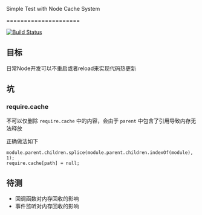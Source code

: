 Simple Test with Node Cache System

=====================

[![Build Status](https://travis-ci.org/hefangshi/nodeCacheCleanTest.svg?branch=master)](https://travis-ci.org/hefangshi/nodeCacheCleanTest)


## 目标

日常Node开发可以不重启或者reload来实现代码热更新

## 坑

### require.cache

不可以仅删除 `require.cache` 中的内容，会由于 `parent` 中包含了引用导致内存无法释放

正确做法如下

```
module.parent.children.splice(module.parent.children.indexOf(module), 1);
require.cache[path] = null;
```

## 待测

- 回调函数对内存回收的影响
- 事件监听对内存回收的影响

